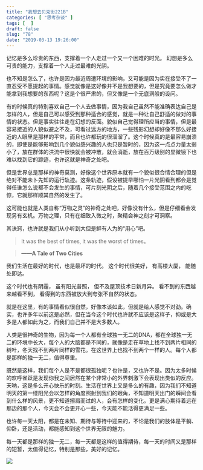 ```yaml
---
title: "我想去贝克街221B"
categories: [ "思考杂谈" ]
tags: [  ]
draft: false
slug: "78"
date: "2019-03-13 19:26:00"
---
```



记忆是多么珍贵的东西，支撑着一个人走过一个又一个困难的时光。
幻想是多么可贵的能力，支撑着一个人走过最难的光阴。

也不知是怎么了，也许是因为最近周遭环境的影响，又可能是因为实在接受不了一直忍受不愿提起的事情。感觉就像是这好像并不是我想要的，但是究竟要怎么做才能拿到我想要的东西呢？这是个很严肃的，但又像是一个无底洞般的设问。

有的时候真的特别喜欢自己一个人去做事情，因为我自己虽然不能准确表达自己是怎样的人，但是自己可以感受到那种适合的感觉，就是一种让自己舒适的做对的事情的状态。但是事实往往走在幻想的反面。貌似自己觉得理所应当的事情，但是最容易接近的人貌似避之不及，可看过远方的地方，一些残影幻想却好像不那么好接近的人眼里是那样的平常，而且也许都玩的很溜溜了。这个时候真的是最容易崩溃的，即使是能够影响到几个貌似感兴趣的人也只是暂时的，因为这一点点力量太弱小了，放在群体的洪流中很快就会被冲散，就会消逝，放在百万级别的显微镜下也难以找到它的踪迹，也许这就是神奇之处吧。

但是世界总是那样的神奇莫测，好像这个世界原本就有一个貌似很合情合理的但是绝对不能未卜先知的运行轨迹。这条轨迹，假设被提早哪怕一片光阴看到都会是觉得任谁怎么说都不会发生的事情，可片刻光阴之后，随着几个接受范围之内的吃惊，它就那样顺其自然的发生了。

这可能也就是人类自称“万物之灵”的神奇之处吧，好像没有什么，但是仔细看会发现另有玄机。万物之理，只有在细致入微之时，聚精会神之刻才可洞察。

其诀窍，也许就是我们从小听到大但是鲜有人为的“用心”吧。

>It was the best of times, it was the worst of times。

>**——A Tale of Two Cities**

我们生活在最好的时代，也是最坏的时代。
这个时代很美好，
有高楼大厦，
能随处即达。

这个时代也有阴霾，
虽有阳光普照，
但不及屋顶技术日新月异。
看不到的东西越来越看不到，
看得到的东西被放大到夸张不自然的状态。

就是在这里，有的事情看似很自然，好像本该如此，但就是给人感觉不对劲。确实，也许多年以前这是必然，但在当今这个时代也许就不应该是这样子，抑或是大多是人都如此为之，而我们自己并不是大多数人。

人类是很神奇的生物，因为每一个人都有全球独一无二的DNA，都在全球独一无二的环境中长大，每个人的大脑都是不同的，就像是走在草地上找不到两片相同的树叶，冬天找不到两片同样的雪花。在这世界上也找不到两个一样的人。每个人都是那样的独一无二，值得尊重。

既然是这样，我们每个人是不是都很孤独呢？也许是，又也许不是。因为太多时候的欢呼雀跃是发现你我之间居然在某个非常小的外界刺激下会表现出类似的反应。天呐，这是多么开心快乐的时刻。生活在世界上又是多么的有趣，因为我们不知道明天的第一缕阳光会以怎样的角度照射到我们的眼角，不知道明天出门的瞬间会看到什么样的风景，更不知道擦肩而过的人，会有怎样的变化。更是满心期待着远在那边的那个人，今天会不会更开心一些，今天能不能活得更满足一些。

也许每一天太阳，都是在未知、期待与等待中迎来的，不论是我们的肢体是平躺、仰卧，还是活动，都能感知到这个世界无限的魅力。

每一天都是那样的独一无二，每一天都是这样的值得期待，每一天的时间又是那样的短暂，太值得记忆，特别是那些，美好的记忆。

![](http://pnabaentf.bkt.clouddn.com/20190308_152021.jpg)